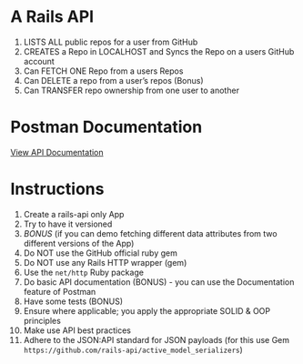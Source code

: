 # A Rails API

1. LISTS ALL public repos for a user from GitHub
2. CREATES a Repo in LOCALHOST and Syncs the Repo on a users GitHub account
3. Can FETCH ONE Repo from a users Repos
4. Can DELETE a repo from a user’s repos (Bonus)
5. Can TRANSFER repo ownership from one user to another

# Postman Documentation

[View API Documentation](https://documenter.getpostman.com/view/7595400/S1TN6LpD?version=latest)

# Instructions

1. Create a rails-api only App
2. Try to have it versioned
3. *BONUS* (if you can demo fetching different data attributes from two different versions of the App)
4. Do NOT use the GitHub official ruby gem
5. Do NOT use any Rails HTTP wrapper (gem)
6. Use the `net/http` Ruby package
7. Do basic API documentation (BONUS) - you can use the Documentation feature of Postman
8. Have some tests (BONUS)
9. Ensure where applicable; you apply the appropriate SOLID & OOP principles
10. Make use API best practices
11. Adhere to the JSON:API standard for JSON payloads (for this use Gem `https://github.com/rails-api/active_model_serializers`)
